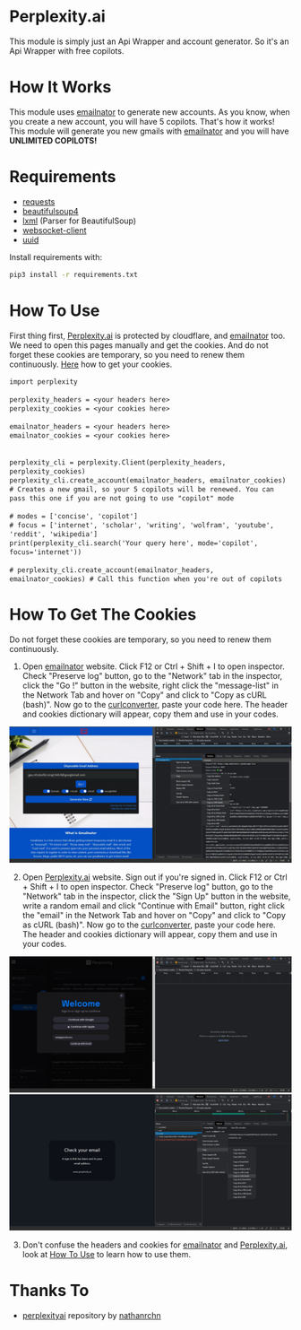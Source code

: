 # Perplexity.ai
This module is simply just an Api Wrapper and account generator. So it's an Api Wrapper with free copilots.

# How It Works
This module uses [emailnator](https://emailnator.com/) to generate new accounts. As you know, when you create a new account, you will have 5 copilots. That's how it works! This module will generate you new gmails with [emailnator](https://emailnator.com/) and you will have **UNLIMITED COPILOTS!**

# Requirements
* [requests](https://pypi.org/project/requests/)
* [beautifulsoup4](https://pypi.org/project/beautifulsoup4/)
* [lxml](https://pypi.org/project/lxml/) (Parser for BeautifulSoup)
* [websocket-client](https://pypi.org/project/websocket-client/)
* [uuid](https://pypi.org/project/uuid/)

Install requirements with:
```sh
pip3 install -r requirements.txt
```


# How To Use
First thing first, [Perplexity.ai](https://perplexity.ai/) is protected by cloudflare, and [emailnator](https://emailnator.com/) too. We need to open this pages manually and get the cookies. And do not forget these cookies are temporary, so you need to renew them continuously. [Here](#how-to-get-the-cookies) how to get your cookies.

```python3
import perplexity

perplexity_headers = <your headers here>
perplexity_cookies = <your cookies here>

emailnator_headers = <your headers here>
emailnator_cookies = <your cookies here>


perplexity_cli = perplexity.Client(perplexity_headers, perplexity_cookies)
perplexity_cli.create_account(emailnator_headers, emailnator_cookies) # Creates a new gmail, so your 5 copilots will be renewed. You can pass this one if you are not going to use "copilot" mode

# modes = ['concise', 'copilot']
# focus = ['internet', 'scholar', 'writing', 'wolfram', 'youtube', 'reddit', 'wikipedia']
print(perplexity_cli.search('Your query here', mode='copilot', focus='internet'))

# perplexity_cli.create_account(emailnator_headers, emailnator_cookies) # Call this function when you're out of copilots
```

# How To Get The Cookies
Do not forget these cookies are temporary, so you need to renew them continuously.

1. Open [emailnator](https://emailnator.com/) website. Click F12 or Ctrl + Shift + I to open inspector. Check "Preserve log" button, go to the "Network" tab in the inspector, click the "Go !" button in the website, right click the "message-list" in the Network Tab and hover on "Copy" and click to "Copy as cURL (bash)". Now go to the [curlconverter](https://curlconverter.com/python/), paste your code here. The header and cookies dictionary will appear, copy them and use in your codes.

<img src="images/emailnator.jpg">


2. Open [Perplexity.ai](https://perplexity.ai/) website. Sign out if you're signed in. Click F12 or Ctrl + Shift + I to open inspector. Check "Preserve log" button, go to the "Network" tab in the inspector, click the "Sign Up" button in the website, write a random email and click "Continue with Email" button, right click the "email" in the Network Tab and hover on "Copy" and click to "Copy as cURL (bash)". Now go to the [curlconverter](https://curlconverter.com/python/), paste your code here. The header and cookies dictionary will appear, copy them and use in your codes.

<img src="images/perplexity1.jpg">
<img src="images/perplexity2.jpg">

3. Don't confuse the headers and cookies for [emailnator](https://emailnator.com/) and [Perplexity.ai](https://perplexity.ai/), look at [How To Use](#how-to-use) to learn how to use them.


# Thanks To
* [perplexityai](https://github.com/nathanrchn/perplexityai) repository by [nathanrchn](https://github.com/nathanrchn)

